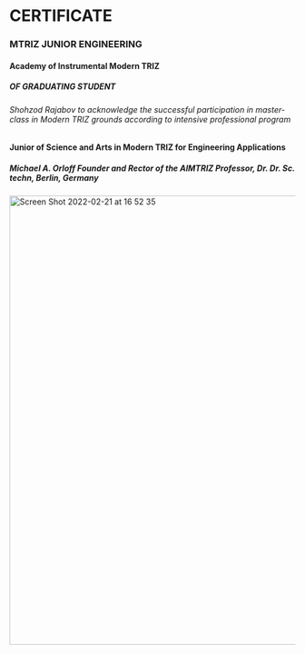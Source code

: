 
# CERTIFICATE 
### MTRIZ JUNIOR ENGINEERING 
#### Academy of Instrumental Modern TRIZ 
##### OF GRADUATING STUDENT 
###### Shohzod Rajabov to acknowledge the successful participation in master-class in Modern TRIZ grounds according to intensive professional program 
#### Junior of Science and Arts in Modern TRIZ for Engineering Applications 
##### Michael A. Orloff Founder and Rector of the AIMTRIZ Professor, Dr. Dr. Sc. techn, Berlin, Germany 

<img width="791" alt="Screen Shot 2022-02-21 at 16 52 35" src="https://user-images.githubusercontent.com/84919477/154954780-fb34db62-71b1-4c34-a4de-2c2232ce03f7.png">
